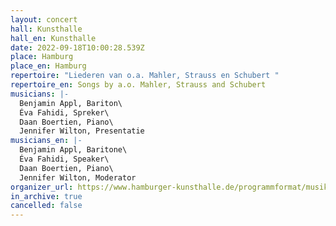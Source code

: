 ```yaml
---
layout: concert
hall: Kunsthalle
hall_en: Kunsthalle
date: 2022-09-18T10:00:28.539Z
place: Hamburg
place_en: Hamburg
repertoire: "Liederen van o.a. Mahler, Strauss en Schubert "
repertoire_en: Songs by a.o. Mahler, Strauss and Schubert
musicians: |-
  Benjamin Appl, Bariton\
  Éva Fahidi, Spreker\
  Daan Boertien, Piano\
  Jennifer Wilton, Presentatie
musicians_en: |-
  Benjamin Appl, Baritone\
  Éva Fahidi, Speaker\
  Daan Boertien, Piano\
  Jennifer Wilton, Moderator
organizer_url: https://www.hamburger-kunsthalle.de/programmformat/musik-der-hamburger-kunsthalle
in_archive: true
cancelled: false
---
```

